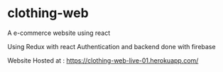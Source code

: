 # clothing-web
A e-commerce website using react

Using Redux with react
Authentication and backend done with firebase

Website Hosted at : https://clothing-web-live-01.herokuapp.com/
